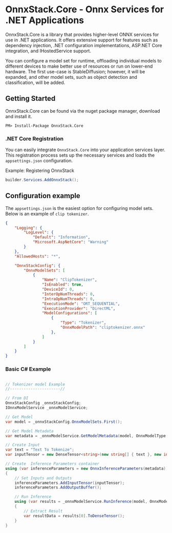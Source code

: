 ﻿# OnnxStack.Core - Onnx Services for .NET Applications

OnnxStack.Core is a library that provides higher-level ONNX services for use in .NET applications. It offers extensive support for features such as dependency injection, .NET configuration implementations, ASP.NET Core integration, and IHostedService support.

You can configure a model set for runtime, offloading individual models to different devices to make better use of resources or run on lower-end hardware. The first use-case is StableDiffusion; however, it will be expanded, and other model sets, such as object detection and classification, will be added.

## Getting Started


OnnxStack.Core can be found via the nuget package manager, download and install it.
```
PM> Install-Package OnnxStack.Core
```


### .NET Core Registration

You can easily integrate `OnnxStack.Core` into your application services layer. This registration process sets up the necessary services and loads the `appsettings.json` configuration.

Example: Registering OnnxStack
```csharp
builder.Services.AddOnnxStack();
```

## Configuration example
The `appsettings.json` is the easiest option for configuring model sets. Below is an example of `clip tokenizer`.

```json
{
	"Logging": {
		"LogLevel": {
			"Default": "Information",
			"Microsoft.AspNetCore": "Warning"
		}
	},
	"AllowedHosts": "*",

	"OnnxStackConfig": {
		"OnnxModelSets": [
			{
				"Name": "ClipTokenizer",
				"IsEnabled": true,
				"DeviceId": 0,
				"InterOpNumThreads": 0,
				"IntraOpNumThreads": 0,
				"ExecutionMode": "ORT_SEQUENTIAL",
				"ExecutionProvider": "DirectML",
				"ModelConfigurations": [
					{
						"Type": "Tokenizer",
						"OnnxModelPath": "cliptokenizer.onnx"
					},
				]
			}
		]
	}
}
```



### Basic C# Example
```csharp

// Tokenizer model Example
//----------------------//

// From DI
OnnxStackConfig _onnxStackConfig;
IOnnxModelService _onnxModelService;

// Get Model
var model = _onnxStackConfig.OnnxModelSets.First();

// Get Model Metadata
var metadata = _onnxModelService.GetModelMetadata(model, OnnxModelType.Tokenizer);

// Create Input
var text = "Text To Tokenize";
var inputTensor = new DenseTensor<string>(new string[] { text }, new int[] { 1 });

// Create  Inference Parameters container
using (var inferenceParameters = new OnnxInferenceParameters(metadata))
{
	// Set Inputs and Outputs
	inferenceParameters.AddInputTensor(inputTensor);
	inferenceParameters.AddOutputBuffer();

	// Run Inference
	using (var results = _onnxModelService.RunInference(model, OnnxModelType.Tokenizer, inferenceParameters))
	{
		// Extract Result
		var resultData = results[0].ToDenseTensor();
	}
}

```

